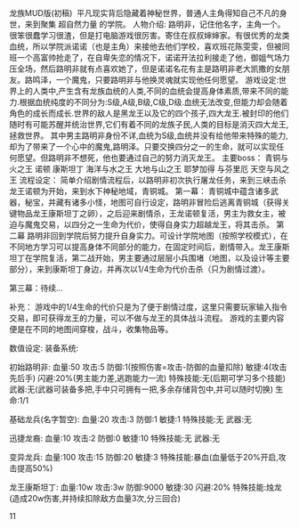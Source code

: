 ﻿龙族MUD版(初稿)
   平凡现实背后隐藏着神秘世界，普通人主角得知自己不凡的身世，来到聚集 超自然力量 的学院。
人物介绍:
路明非，记住他名字，主角一个。很笨很蠢学习很渣，但是打电脑游戏很厉害。寄住在叔叔婶婶家。有很优秀的龙类血统，所以学院派诺诺（也是主角）来接他去他们学校，喜欢班花陈雯雯，但被同班一个高富帅抢走了，在自卑失恋的情况下，诺诺开法拉利接走了他，御姐气场力压全场，然后路明非就有点喜欢她了，但是诺诺名花有主是路明非老大凯撒的女朋友。路鸣泽，一个魔鬼，只要路明非与他换灵魂就实现他任何愿望。
游戏设定:世界上的人类中,产生含有龙族血统的人类,不同的血统会提高身体素质,带来不同的能力.根据血统纯度的不同分为:S级,A级,B级,C级,D级.血统无法改变,但能力却会随着角色的成长而成长.世界的敌人是黑龙王以及它的四个孩子,四大龙王.被封印的他们随时有可能苏醒并统治世界,它们有着不同的龙族子民,人类的目标是消灭四大龙王,拯救世界。
其中男主路明非身份不详,血统为S级,血统并没有给他带来特殊的能力,却为了带来了一个心中的魔鬼,路明泽。只要交换四分之一的生命，就可以实现任何愿望。但路明非不想死，他也要通过自己的努力消灭龙王。
主要boss：
青铜与火之王 诺顿 康斯坦丁
海洋与水之王
大地与山之王 耶梦加得 与芬里厄
天空与风之王
流程设定：
简单介绍剧情流程后，以路明非初次执行屠龙任务，来到三峡击杀龙王诺顿为开始，来到水下神秘地域，青铜城。
第一幕：
青铜城中蕴含诸多武器，秘宝，并藏有诸多小怪，地图可自行设定，路明非冒险后逃离青铜城（获得关键物品龙王康斯坦丁之卵），之后迎来剧情杀，王龙诺顿复活，男主为救女主，被迫与魔鬼交易，以四分之一生命为代价，使得自身实力超越龙王，将其击杀。
第二幕
路明非回到学院后努力提升自身实力。可设计学院地图（按照学校模式），在不同地方学习可以提高身体不同部分的能力，在固定时间后，剧情带入。龙王康斯坦丁在学院复活，第二战开始，男主要通过层层小兵围堵（地图，以及设计等主要部分），来到康斯坦丁身边，并再次以1/4生命为代价击杀（只为剧情过渡）。

第三幕：待续...

补充：
  游戏中的1/4生命的代价只是为了便于剧情过度，这里只需要玩家输入指令交易，即可获得龙王的力量，可以不做与龙王的具体战斗流程。
  游戏的主要内容便是在不同的地图间穿梭，战斗，收集物品等。


数值设定:
装备系统:

初始路明非:
血量:50
攻击:5
防御:1(按照伤害=攻击-防御的血量扣除)
敏捷:4(攻击先后手)
闪避:20%(男主能力差,逃跑能力一流)
特殊技能:无(后期可学习多个技能)
武器:无(武器可装备多把,手中只可拥有一把,多余存储背包中,并可以随时切换)
生命:1/1


基础龙兵(名字暂空):
血量:20
攻击:3
防御:1
敏捷:1
特殊技能:无
武器:无


迅捷龙裔:
血量:10
攻击:2
防御:0
敏捷:10
特殊技能:无
武器:无

变异龙兵:
血量:100
攻击:15
防御:20
敏捷:3
特殊技能:暴血(血量低于20%开启,攻击提高50%)


龙王康斯坦丁:
血量:10w
攻击:3w
防御:9000
敏捷:30
闪避:20%
特殊技能:烛龙(造成20w伤害,并持续扣除敌方血量3次,分三回合)


11
